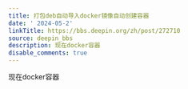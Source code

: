 ```yaml
---
title: 打包deb自动导入docker镜像自动创建容器
date: ' 2024-05-2'
linkTitle: https://bbs.deepin.org/zh/post/272710
source: deepin_bbs
description: 现在docker容器
disable_comments: true
---
```

现在docker容器
